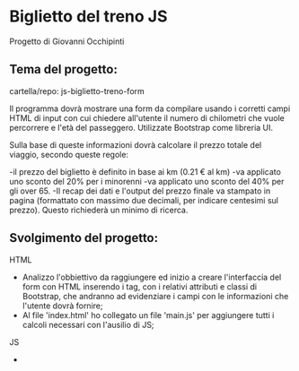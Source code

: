 # Biglietto del treno JS

Progetto di Giovanni Occhipinti 

## Tema del progetto:
cartella/repo: js-biglietto-treno-form

Il programma dovrà mostrare una form da compilare usando i corretti campi HTML di input con cui chiedere all'utente il numero di chilometri che vuole percorrere e l'età del passeggero. Utilizzate Bootstrap come libreria UI.

Sulla base di queste informazioni dovrà calcolare il prezzo totale del viaggio, secondo queste regole:

-il prezzo del biglietto è definito in base ai km (0.21 € al km)
-va applicato uno sconto del 20% per i minorenni
-va applicato uno sconto del 40% per gli over 65.
-Il recap dei dati e l'output del prezzo finale va stampato in pagina (formattato con massimo due decimali, per indicare centesimi sul prezzo). Questo richiederà un minimo di ricerca.


## Svolgimento del progetto:
HTML
- Analizzo l'obbiettivo da raggiungere ed inizio a creare l'interfaccia del form con HTML inserendo i tag, con i relativi attributi e classi di Bootstrap, che andranno ad evidenziare i campi con le informazioni che l'utente dovrà fornire;
- Al file 'index.html' ho collegato un file 'main.js' per aggiungere tutti i calcoli necessari con l'ausilio di JS;

JS

- 